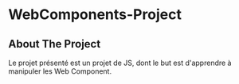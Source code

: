 # WebComponents-Project

<!-- ABOUT THE PROJECT -->
## About The Project
Le projet présenté est un projet de JS, dont le but est d'apprendre à manipuler les Web Component. 

